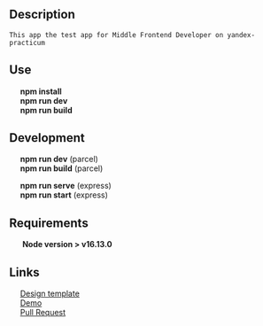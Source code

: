 ## Description

    This app the test app for Middle Frontend Developer on yandex-practicum

## Use

&nbsp;&nbsp;&nbsp;&nbsp;&nbsp;**npm install** <br /> &nbsp;&nbsp;&nbsp;&nbsp;&nbsp;**npm run dev** <br />
&nbsp;&nbsp;&nbsp;&nbsp;&nbsp;**npm run build** <br />

## Development

&nbsp;&nbsp;&nbsp;&nbsp;&nbsp;**npm run dev** (parcel) <br /> &nbsp;&nbsp;&nbsp;&nbsp;&nbsp;**npm run build** (parcel)
<br />

&nbsp;&nbsp;&nbsp;&nbsp;&nbsp;**npm run serve** (express) <br /> &nbsp;&nbsp;&nbsp;&nbsp;&nbsp;**npm run start**
(express) <br />

## Requirements

&nbsp;&nbsp;&nbsp;&nbsp;&nbsp; **Node version > v16.13.0** <br />

## Links

&nbsp;&nbsp;&nbsp;&nbsp;&nbsp;[Design template](https://www.figma.com/file/jF5fFFzgGOxQeB4CmKWTiE/Chat_external_link)
<br /> &nbsp;&nbsp;&nbsp;&nbsp;&nbsp;[Demo](https://messenger-practicum.netlify.app/) <br />
&nbsp;&nbsp;&nbsp;&nbsp;&nbsp;[Pull Request](https://github.com/begmuhommet/middle.messenger.praktikum.yandex/pull/9)
